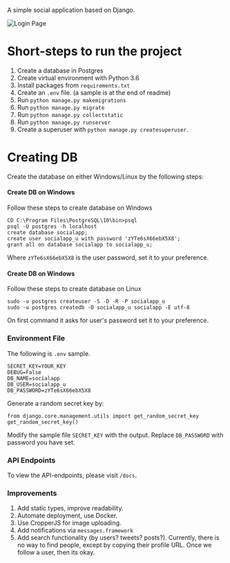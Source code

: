 A simple social application based on Django.

![Login Page](https://i.imgur.com/9Muw11n.jpg)


# Short-steps to run the project

1. Create a database in Postgres
2. Create virtual environment with Python 3.6
3. Install packages from `requirements.txt`
4. Create an `.env` file. (a sample is at the end of readme)
5. Run `python manage.py makemigrations`
6. Run `python manage.py migrate`
7. Run `python manage.py collectstatic`
8. Run `python manage.py runserver`
9. Create a superuser with `python manage.py createsuperuser`.

# Creating DB

Create the database on either Windows/Linux by the following steps:

#### Create DB on Windows

Follow these steps to create database on Windows

    CD C:\Program Files\PostgreSQL\10\bin>psql
    psql -U postgres -h localhost
    create database socialapp;
    create user socialapp_u with password 'zYTe6sX66ebX5X8';
    grant all on database socialapp to socialapp_u;

Where `zYTe6sX66ebX5X8` is the user password, set it to your preference.

#### Create DB on Windows

Follow these steps to create database on Linux

    sudo -u postgres createuser -S -D -R -P socialapp_u
    sudo -u postgres createdb -O socialapp_u socialapp -E utf-8

On first command it asks for user's password set it to your preference.

### Environment File 

The following is `.env` sample.
    
    SECRET_KEY=YOUR_KEY
    DEBUG=False
    DB_NAME=socialapp
    DB_USER=socialapp_u
    DB_PASSWORD=zYTe6sX66ebX5X8

Generate a random secret key by:

    from django.core.management.utils import get_random_secret_key
    get_random_secret_key()

Modify the sample file `SECRET_KEY` with the output. Replace `DB_PASSWORD` with password you have set.


### API Endpoints

To view the API-endpoints, please visit `/docs`.


### Improvements

1. Add static types, improve readability. 
2. Automate deployment, use Docker. 
3. Use CropperJS for image uploading.
4. Add notifications via `messages.framework`
5. Add search functionality (by users? tweets? posts?). Currently, there is no way to find people, except by copying their profile URL. Once we follow a user, then its okay.

